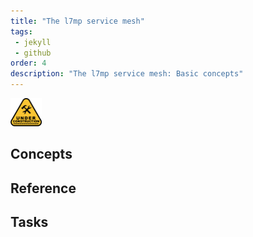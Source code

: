 ```yaml
---
title: "The l7mp service mesh"
tags: 
 - jekyll
 - github
order: 4 
description: "The l7mp service mesh: Basic concepts"
---
```


<img src="../assets/images/under-construction.png" alt="Under construction" width="50">

## Concepts

## Reference

## Tasks


